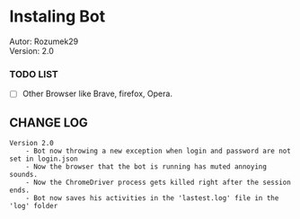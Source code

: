 # Instaling Bot
Autor: Rozumek29 \
Version: 2.0

### TODO LIST
* [ ] Other Browser like Brave, firefox, Opera.


## CHANGE LOG
    Version 2.0
        - Bot now throwing a new exception when login and password are not set in login.json
        - Now the browser that the bot is running has muted annoying sounds.
        - Now the ChromeDriver process gets killed right after the session ends.
        - Bot now saves his activities in the 'lastest.log' file in the 'log' folder